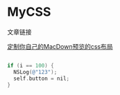 # MyCSS


文章链接

[定制你自己的MacDown预览的css布局](http://www.jianshu.com/p/b9ceb8dac04c)


```objective-c

if (i == 100) {
  NSLog(@"123");
  self.button = nil;
}


```
